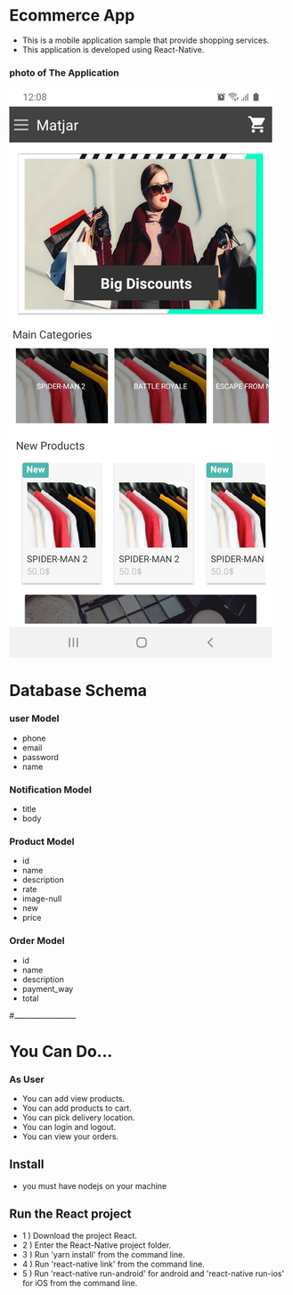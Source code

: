 # Ecommerce App
* This is a mobile application sample that provide shopping services.
* This application is developed using React-Native.

### photo of The Application
![alt text](./images/(1).jpg)

# Database Schema

### user Model
* phone
* email
* password
* name

### Notification Model
* title
* body

### Product Model
* id
* name
* description
* rate
* image-null
* new
* price

### Order Model
* id
* name
* description
* payment_way
* total

#ـــــــــــــــــــــــــــ 

# You Can Do... 
### As User
* You can add view products.
* You can add products to cart.
* You can pick delivery location.
* You can login and logout.
* You can view your orders.

## Install
* you must have nodejs on your machine

## Run the React project
* 1 ) Download the project React.
* 2 ) Enter the React-Native project folder.
* 3 ) Run 'yarn install' from the command line.
* 4 ) Run 'react-native link' from the command line.
* 5 ) Run 'react-native run-android' for android and 'react-native run-ios' for iOS from the command line.

